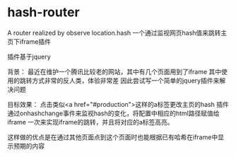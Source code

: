 # hash-router
A router realized by observe location.hash
一个通过监视网页hash值来跳转主页下iframe插件

插件基于jquery

背景：
最近在维护一个腾讯比较老的网站，其中有几个页面用到了iframe
其中使用的跳转方式非常的反人类，体验非常差
因此尝试写一个简单的jquery插件来解决问题

目标效果：
点击类似\<a href="#production"\>这样的a标签更改主页的hash
插件通过onhashchange事件来监视hash的变化，将配置中相应的html路径赋值给iframe
一次来实现iframe的跳转，并且将对应的a标签高亮。

这样做的优点是在通过其他页面点到这个页面时也能根据已有哈希在iframe中显示预期的内容

